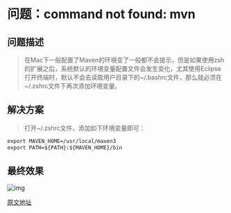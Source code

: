 

# 问题：command not found: mvn



## 问题描述

> 在Mac下一般配置了Maven的环境变了一般都不会提示，但是如果使用zsh的扩展之后，系统默认的环境变量配置文件会发生变化，尤其使用Eclipse打开终端时，默认不会去读取用户目录下的~/.bashrc文件，那么就必须在~/.zshrc文件下再次添加环境变量。

## 解决方案

> 打开~/.zshrc文件，添加如下环境变量即可：

``` xml
export MAVEN_HOME=/usr/local/maven3
export PATH=${PATH}:${MAVEN_HOME}/bin
```

## 最终效果

![img](/var/folders/hg/_bgwc8xs7vdcc09kmk7w2ttc0000gn/T/abnerworks.Typora/image-20180827161039453.png)



[原文地址](http://www.cnblogs.com/EasonJim/p/7382072.html)

